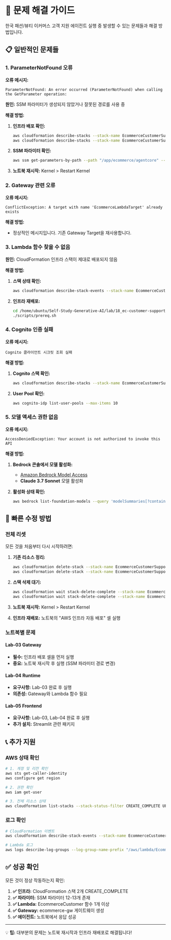 # 🔧 문제 해결 가이드

한국 패션/뷰티 이커머스 고객 지원 에이전트 실행 중 발생할 수 있는 문제들과 해결 방법입니다.

## 📋 일반적인 문제들

### 1. ParameterNotFound 오류

**오류 메시지:**
```
ParameterNotFound: An error occurred (ParameterNotFound) when calling the GetParameter operation: 
```

**원인:** SSM 파라미터가 생성되지 않았거나 잘못된 경로를 사용 중

**해결 방법:**

1. **인프라 배포 확인:**
   ```bash
   aws cloudformation describe-stacks --stack-name EcommerceCustomerSupportStackInfra
   aws cloudformation describe-stacks --stack-name EcommerceCustomerSupportStackCognito
   ```

2. **SSM 파라미터 확인:**
   ```bash
   aws ssm get-parameters-by-path --path "/app/ecommerce/agentcore" --output table
   ```

3. **노트북 재시작:** Kernel > Restart Kernel

### 2. Gateway 관련 오류

**오류 메시지:**
```
ConflictException: A target with name 'EcommerceLambdaTarget' already exists
```

**해결 방법:**
- 정상적인 메시지입니다. 기존 Gateway Target을 재사용합니다.

### 3. Lambda 함수 찾을 수 없음

**원인:** CloudFormation 인프라 스택이 제대로 배포되지 않음

**해결 방법:**
1. **스택 상태 확인:**
   ```bash
   aws cloudformation describe-stack-events --stack-name EcommerceCustomerSupportStackInfra
   ```

2. **인프라 재배포:**
   ```bash
   cd /home/ubuntu/Self-Study-Generative-AI/lab/18_ec-customer-support-agent-bedrock_agent_core/
   ./scripts/prereq.sh
   ```

### 4. Cognito 인증 실패

**오류 메시지:**
```
Cognito 클라이언트 시크릿 조회 실패
```

**해결 방법:**
1. **Cognito 스택 확인:**
   ```bash
   aws cloudformation describe-stacks --stack-name EcommerceCustomerSupportStackCognito
   ```

2. **User Pool 확인:**
   ```bash
   aws cognito-idp list-user-pools --max-items 10
   ```

### 5. 모델 액세스 권한 없음

**오류 메시지:**
```
AccessDeniedException: Your account is not authorized to invoke this API
```

**해결 방법:**
1. **Bedrock 콘솔에서 모델 활성화:**
   - [Amazon Bedrock Model Access](https://console.aws.amazon.com/bedrock/home#/modelaccess)
   - **Claude 3.7 Sonnet** 모델 활성화

2. **활성화 상태 확인:**
   ```bash
   aws bedrock list-foundation-models --query 'modelSummaries[?contains(modelName, `Claude`)]'
   ```

## 🚀 빠른 수정 방법

### 전체 리셋

모든 것을 처음부터 다시 시작하려면:

1. **기존 리소스 정리:**
   ```bash
   aws cloudformation delete-stack --stack-name EcommerceCustomerSupportStackCognito
   aws cloudformation delete-stack --stack-name EcommerceCustomerSupportStackInfra
   ```

2. **스택 삭제 대기:**
   ```bash
   aws cloudformation wait stack-delete-complete --stack-name EcommerceCustomerSupportStackCognito
   aws cloudformation wait stack-delete-complete --stack-name EcommerceCustomerSupportStackInfra
   ```

3. **노트북 재시작:** Kernel > Restart Kernel

4. **인프라 재배포:** 노트북의 "AWS 인프라 자동 배포" 셀 실행

### 노트북별 문제

#### Lab-03 Gateway
- **필수:** 인프라 배포 셀을 먼저 실행
- **중요:** 노트북 재시작 후 실행 (SSM 파라미터 경로 변경)

#### Lab-04 Runtime  
- **요구사항:** Lab-03 완료 후 실행
- **의존성:** Gateway와 Lambda 함수 필요

#### Lab-05 Frontend
- **요구사항:** Lab-03, Lab-04 완료 후 실행
- **추가 설치:** Streamlit 관련 패키지

## 📞 추가 지원

### AWS 상태 확인

```bash
# 1. 계정 및 리전 확인
aws sts get-caller-identity
aws configure get region

# 2. 권한 확인
aws iam get-user

# 3. 전체 리소스 상태
aws cloudformation list-stacks --stack-status-filter CREATE_COMPLETE UPDATE_COMPLETE
```

### 로그 확인

```bash
# CloudFormation 이벤트
aws cloudformation describe-stack-events --stack-name EcommerceCustomerSupportStackInfra

# Lambda 로그
aws logs describe-log-groups --log-group-name-prefix "/aws/lambda/EcommerceCustomer"
```

## ✅ 성공 확인

모든 것이 정상 작동하는지 확인:

1. **✅ 인프라:** CloudFormation 스택 2개 CREATE_COMPLETE
2. **✅ 파라미터:** SSM 파라미터 12-13개 존재
3. **✅ Lambda:** EcommerceCustomer 함수 1개 이상
4. **✅ Gateway:** ecommerce-gw 게이트웨이 생성
5. **✅ 에이전트:** 노트북에서 응답 성공

---

💡 **팁:** 대부분의 문제는 노트북 재시작과 인프라 재배포로 해결됩니다!